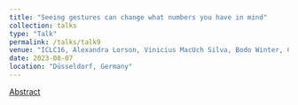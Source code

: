```yaml
---
title: "Seeing gestures can change what numbers you have in mind"
collection: talks
type: "Talk"
permalink: /talks/talk9
venue: "ICLC16, Alexandra Lorson, Vinicius MacUch Silva, Bodo Winter, Christopher Hart"
date: 2023-08-07
location: "Düsseldorf, Germany"
---
```


[Abstract](http://alex-lorson.github.io/files/ICLC2023.pdf)
